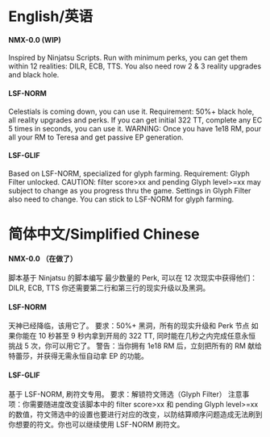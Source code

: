 # English/英语

#### NMX-0.0 (WIP)
Inspired by Ninjatsu Scripts.
Run with minimum perks, you can get them within 12 realities: DILR, ECB, TTS. 
You also need row 2 & 3 reality upgrades and black hole.

#### LSF-NORM
Celestials is coming down, you can use it.
Requirement: 50%+ black hole, all reality upgrades and perks.
If you can get initial 322 TT, complete any EC 5 times in seconds, you can use it.
WARNING: Once you have 1e18 RM, pour all your RM to Teresa and get passive EP generation.

#### LSF-GLIF
Based on LSF-NORM, specialized for glyph farming.
Requirement: Glyph Filter unlocked.
CAUTION: filter score>xx and pending Glyph level>=xx may subject to change as you progress thru the game. Settings in Glyph Filter also need to change. You can stick to LSF-NORM for glyph farming.

# 简体中文/Simplified Chinese

#### NMX-0.0 （在做了）
脚本基于 Ninjatsu 的脚本编写
最少数量的 Perk, 可以在 12 次现实中获得他们：DILR, ECB, TTS
你还需要第二行和第三行的现实升级以及黑洞。

#### LSF-NORM
天神已经降临，该用它了。
要求：50%+ 黑洞，所有的现实升级和 Perk 节点
如果你能在 10 秒甚至 9 秒内拿到开局的 322 TT, 同时能在几秒之内完成任意永恒挑战 5 次，你可以用它了。
警告：当你拥有 1e18 RM 后，立刻把所有的 RM 献给特蕾莎，并获得无需永恒自动拿 EP 的功能。

#### LSF-GLIF
基于 LSF-NORM, 刷符文专用。
要求：解锁符文筛选（Glyph Filter）
注意事项：你需要随进度改变该脚本中的 filter score>xx 和 pending Glyph level>=xx 的数值，符文筛选中的设置也要进行对应的改变，以防结算顺序问题造成无法刷到你想要的符文。你也可以继续使用 LSF-NORM 刷符文。
